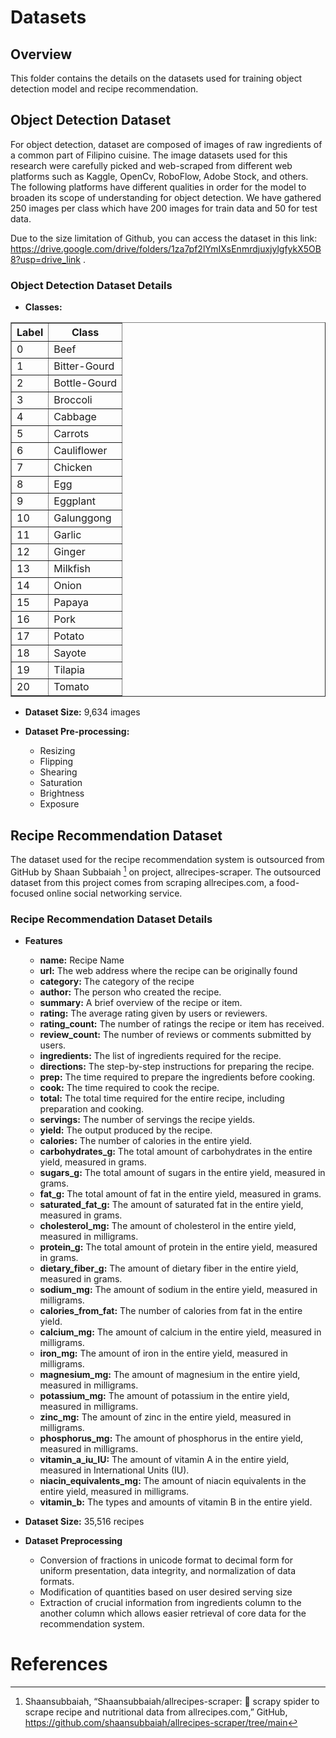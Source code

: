 # Datasets

## Overview
This folder contains the details on the datasets used for training object detection model and recipe recommendation. 

## Object Detection Dataset
For object detection, dataset are composed of images of raw ingredients of a common part of Filipino cuisine. The image datasets used for this research were carefully picked and web-scraped from different web platforms such as Kaggle, OpenCv, RoboFlow, Adobe Stock, and others. The following platforms have different qualities in order for the model to broaden its scope of understanding for object detection. We have gathered 250 images per class which have 200 images for train data and 50 for test data.

Due to the size limitation of Github, you can access the dataset in this link:  https://drive.google.com/drive/folders/1za7pf2lYmIXsEnmrdjuxjylgfykX5OB8?usp=drive_link .

### Object Detection Dataset Details
- **Classes:**
<table border="1">
  <tr>
    <th>Label</th>
    <th>Class</th>
  </tr>
  <tr>
    <td>0</td>
    <td>Beef</td>
  </tr>
  <tr>
    <td>1</td>
    <td>Bitter-Gourd</td>
  </tr>
  <tr>
    <td>2</td>
    <td>Bottle-Gourd</td>
  </tr>
  <tr>
    <td>3</td>
    <td>Broccoli</td>
  </tr>
  <tr>
    <td>4</td>
    <td>Cabbage</td>
  </tr>
  <tr>
    <td>5</td>
    <td>Carrots</td>
  </tr>
  <tr>
    <td>6</td>
    <td>Cauliflower</td>
  </tr>
  <tr>
    <td>7</td>
    <td>Chicken</td>
  </tr>
  <tr>
    <td>8</td>
    <td>Egg</td>
  </tr>
  <tr>
    <td>9</td>
    <td>Eggplant</td>
  </tr>
  <tr>
    <td>10</td>
    <td>Galunggong</td>
  </tr>
  <tr>
    <td>11</td>
    <td>Garlic</td> <!-- Empty row for additional data -->
  </tr>
  <tr>
    <td>12</td>
    <td>Ginger</td> <!-- Empty row for additional data -->
  </tr>
  <tr>
    <td>13</td>
    <td>Milkfish</td> <!-- Empty row for additional data -->
  </tr>
  <tr>
    <td>14</td>
    <td>Onion</td> <!-- Empty row for additional data -->
  </tr>
  <tr>
    <td>15</td>
    <td>Papaya</td> <!-- Empty row for additional data -->
  </tr>
  <tr>
    <td>16</td>
    <td>Pork</td> <!-- Empty row for additional data -->
  </tr>
  <tr>
    <td>17</td>
    <td>Potato</td> <!-- Empty row for additional data -->
  </tr>
  <tr>
    <td>18</td>
    <td>Sayote</td> <!-- Empty row for additional data -->
  </tr>
  <tr>
    <td>19</td>
    <td>Tilapia</td> <!-- Empty row for additional data -->
  </tr>
  <tr>
    <td>20</td>
    <td>Tomato</td> <!-- Empty row for additional data -->
  </tr>
</table>

- **Dataset Size:** 9,634 images

- **Dataset Pre-processing:**
  - Resizing
  - Flipping
  - Shearing
  - Saturation
  - Brightness
  - Exposure

## Recipe Recommendation Dataset
The dataset used for the recipe recommendation system is outsourced from GitHub by Shaan Subbaiah [^1] on project, allrecipes-scraper. The outsourced dataset from this project comes from scraping allrecipes.com, a food-focused online social networking service.

### Recipe Recommendation Dataset Details
- **Features**
  - **name:** Recipe Name
  - **url:** The web address where the recipe can be originally found
  - **category:** The category of the recipe
  - **author:** The person who created the recipe.
  - **summary:** A brief overview of the recipe or item.
  - **rating:** The average rating given by users or reviewers.
  - **rating_count:** The number of ratings the recipe or item has received.
  - **review_count:** The number of reviews or comments submitted by users.
  - **ingredients:** The list of ingredients required for the recipe.
  - **directions:** The step-by-step instructions for preparing the recipe.
  - **prep:** The time required to prepare the ingredients before cooking.
  - **cook:** The time required to cook the recipe.
  - **total:** The total time required for the entire recipe, including preparation and cooking.
  - **servings:** The number of servings the recipe yields.
  - **yield:** The output produced by the recipe.
  - **calories:** The number of calories in the entire yield.
  - **carbohydrates_g:** The total amount of carbohydrates in the entire yield, measured in grams.
  - **sugars_g:** The total amount of sugars in the entire yield, measured in grams.
  - **fat_g:** The total amount of fat in the entire yield, measured in grams.
  - **saturated_fat_g:** The amount of saturated fat in the entire yield, measured in grams.
  - **cholesterol_mg:** The amount of cholesterol in the entire yield, measured in milligrams.
  - **protein_g:** The total amount of protein in the entire yield, measured in grams.
  - **dietary_fiber_g:** The amount of dietary fiber in the entire yield, measured in grams.
  - **sodium_mg:** The amount of sodium in the entire yield, measured in milligrams.
  - **calories_from_fat:** The number of calories from fat in the entire yield.
  - **calcium_mg:** The amount of calcium in the entire yield, measured in milligrams.
  - **iron_mg:** The amount of iron in the entire yield, measured in milligrams.
  - **magnesium_mg:** The amount of magnesium in the entire yield, measured in milligrams.
  - **potassium_mg:** The amount of potassium in the entire yield, measured in milligrams.
  - **zinc_mg:** The amount of zinc in the entire yield, measured in milligrams.
  - **phosphorus_mg:** The amount of phosphorus in the entire yield, measured in milligrams.
  - **vitamin_a_iu_IU:** The amount of vitamin A in the entire yield, measured in International Units (IU).
  - **niacin_equivalents_mg:** The amount of niacin equivalents in the entire yield, measured in milligrams.
  - **vitamin_b:** The types and amounts of vitamin B in the entire yield.

- **Dataset Size:** 35,516 recipes
- **Dataset Preprocessing**
  - Conversion of fractions in unicode format to decimal form for uniform presentation, data integrity, and normalization of data formats.
  - Modification of quantities based on user desired serving size
  - Extraction of crucial information from ingredients column to the another column which allows easier retrieval of core data for the recommendation system.

# References
[^1]: Shaansubbaiah, “Shaansubbaiah/allrecipes-scraper: 🥗 scrapy spider to scrape recipe and nutritional data from allrecipes.com,” GitHub, https://github.com/shaansubbaiah/allrecipes-scraper/tree/main


